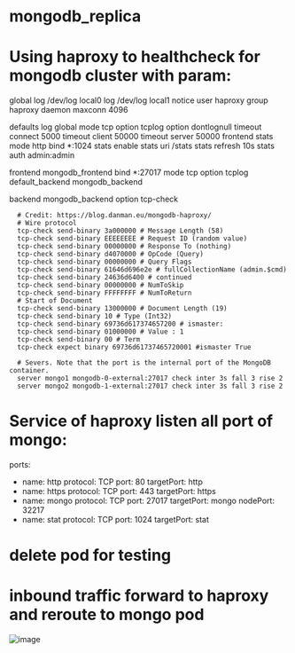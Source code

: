 # mongodb_replica
# Using haproxy to healthcheck for mongodb cluster with param:

  global
      log /dev/log local0
      log /dev/log local1 notice
      user haproxy
      group haproxy
      daemon
      maxconn 4096

  defaults
      log global
      mode tcp
      option tcplog
      option dontlognull
      timeout connect 5000
      timeout client 50000
      timeout server 50000
  frontend stats
      mode http
      bind *:1024
      stats enable
      stats uri /stats
      stats refresh 10s
      stats auth admin:admin

  frontend mongodb_frontend
      bind *:27017
      mode tcp
      option tcplog
      default_backend mongodb_backend

  backend mongodb_backend
      option tcp-check

      # Credit: https://blog.danman.eu/mongodb-haproxy/
      # Wire protocol
      tcp-check send-binary 3a000000 # Message Length (58)
      tcp-check send-binary EEEEEEEE # Request ID (random value)
      tcp-check send-binary 00000000 # Response To (nothing)
      tcp-check send-binary d4070000 # OpCode (Query)
      tcp-check send-binary 00000000 # Query Flags
      tcp-check send-binary 61646d696e2e # fullCollectionName (admin.$cmd)
      tcp-check send-binary 24636d6400 # continued
      tcp-check send-binary 00000000 # NumToSkip
      tcp-check send-binary FFFFFFFF # NumToReturn
      # Start of Document
      tcp-check send-binary 13000000 # Document Length (19)
      tcp-check send-binary 10 # Type (Int32)
      tcp-check send-binary 69736d617374657200 # ismaster:
      tcp-check send-binary 01000000 # Value : 1
      tcp-check send-binary 00 # Term
      tcp-check expect binary 69736d61737465720001 #ismaster True
      
      # Severs. Note that the port is the internal port of the MongoDB container.
      server mongo1 mongodb-0-external:27017 check inter 3s fall 3 rise 2
      server mongo2 mongodb-1-external:27017 check inter 3s fall 3 rise 2

# Service of haproxy listen all port of mongo:
  ports:
  - name: http
    protocol: TCP
    port: 80
    targetPort: http
  - name: https
    protocol: TCP
    port: 443
    targetPort: https
  - name: mongo
    protocol: TCP
    port: 27017
    targetPort: mongo
    nodePort: 32217
  - name: stat
    protocol: TCP
    port: 1024
    targetPort: stat

# delete pod for testing
# inbound traffic forward to haproxy and reroute to mongo pod

![image](https://github.com/luutrungnguyen/mongodb_replica/assets/89311737/b74f5c51-c2df-4e13-9829-24bba05bd1c6)

